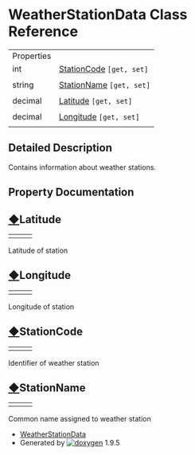 # WeatherStationData Class Reference

|  |  |
| --- | --- |
| Properties | |
| int | [StationCode](class_weather_station_data.html#a21e18506a0356f7f51282b9ece78862f) `[get, set]` |
|  | |
| string | [StationName](class_weather_station_data.html#a2ffd7c7701ce2acf635821b96272b240) `[get, set]` |
|  | |
| decimal | [Latitude](class_weather_station_data.html#a8e6a6b2859e5981c4747610f0b649177) `[get, set]` |
|  | |
| decimal | [Longitude](class_weather_station_data.html#a2e505d6034aeec3d788c9f7766c13464) `[get, set]` |
|  | |

## Detailed Description

Contains information about weather stations.

## Property Documentation

## [◆](#a8e6a6b2859e5981c4747610f0b649177)Latitude

|  |  |  |
| --- | --- | --- |
| |  | | --- | | decimal WeatherStationData.Latitude | | getset |

Latitude of station

## [◆](#a2e505d6034aeec3d788c9f7766c13464)Longitude

|  |  |  |
| --- | --- | --- |
| |  | | --- | | decimal WeatherStationData.Longitude | | getset |

Longitude of station

## [◆](#a21e18506a0356f7f51282b9ece78862f)StationCode

|  |  |  |
| --- | --- | --- |
| |  | | --- | | int WeatherStationData.StationCode | | getset |

Identifier of weather station

## [◆](#a2ffd7c7701ce2acf635821b96272b240)StationName

|  |  |  |
| --- | --- | --- |
| |  | | --- | | string WeatherStationData.StationName | | getset |

Common name assigned to weather station

* [WeatherStationData](class_weather_station_data.html)
* Generated by [![doxygen](doxygen.svg)](https://www.doxygen.org/index.html) 1.9.5
